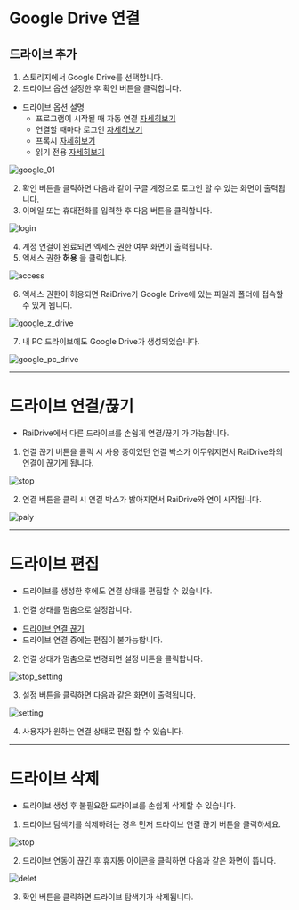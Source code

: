 # Google Drive 연결

## 드라이브 추가

1. 스토리지에서 Google Drive를 선택합니다.
2. 드라이브 옵션 설정한 후 확인 버튼을 클릭합니다.

- 드라이브 옵션 설명
  - 프로그램이 시작될 때 자동 연결 [자세히보기](https://github.com/bin1006/test/blob/master/automatic.md)
  - 연결할 때마다 로그인 [자세히보기](https://github.com/bin1006/test/blob/master/connection_login.md) 
  - 프록시 [자세히보기](https://github.com/bin1006/test/blob/master/proxy.md#%ED%94%84%EB%A1%9D%EC%8B%9C-%EC%82%AC%EC%9A%A9) 
  - 읽기 전용 [자세히보기](https://github.com/bin1006/test/blob/master/read.md)

![google_01](/google_01.PNG?raw=true)


2. 확인 버튼을 클릭하면 다음과 같이 구글 계정으로 로그인 할 수 있는 화면이 출력됩니다.
3. 이메일 또는 휴대전화를 입력한 후 다음 버튼을 클릭합니다.

![login](/login_google.PNG?raw=true)


4. 계정 연결이 완료되면 엑세스 권한 여부 화면이 출력됩니다.
5. 엑세스 권한 **허용** 을 클릭합니다.

![access](/google_access.PNG?raw=true)

6. 엑세스 권한이 허용되면 RaiDrive가 Google Drive에 있는 파일과 폴더에 접속할 수 있게 됩니다.  

![google_z_drive](/google_z.PNG?rawe=true)

7. 내 PC 드라이브에도 Google Drive가 생성되었습니다.  

![google_pc_drive](/google_pc_drive.PNG?rawe=true)

    

---


# 드라이브 연결/끊기  




- RaiDrive에서 다른 드라이브를 손쉽게 연결/끊기 가 가능합니다.   

1. 연결 끊기 버튼을 클릭 시 사용 중이었던 연결 박스가 어두워지면서 RaiDrive와의 연결이 끊기게 됩니다. 

![stop](/stop.PNG?raw=true)

2. 연결  버튼을 클릭 시 연결 박스가 밝아지면서 RaiDrive와 연이 시작됩니다.  

![paly](/play.PNG?raw=true)


---

# 드라이브 편집




- 드라이브를 생성한 후에도 연결 상태를 편집할 수 있습니다.  

1. 연결 상태를 멈춤으로 설정합니다.
  - [드라이브 연결 끊기](https://github.com/bin1006/test/blob/master/google_drive.md#%EB%93%9C%EB%9D%BC%EC%9D%B4%EB%B8%8C-%EC%97%B0%EA%B2%B0%EB%81%8A%EA%B8%B0)
  - 드라이브 연결 중에는 편집이 불가능합니다.  
   
2. 연결 상태가 멈춤으로 변경되면 설정 버튼을 클릭합니다.

![stop_setting](/stop_setting.PNG?raw=true)  

3. 설정 버튼을 클릭하면 다음과 같은 화면이 출력됩니다.  

![setting](/setting.PNG?raw=true)  

4. 사용자가 원하는 연결 상태로 편집 할 수 있습니다.


---  



# 드라이브 삭제  




- 드라이브 생성 후 불필요한 드라이브를 손쉽게 삭제할 수 있습니다.  


1. 드라이브 탐색기를 삭제하려는 경우 먼저 드라이브 연결 끊기 버튼을 클릭하세요.

![stop](/stop.PNG?raw=true)  

2. 드라이브 연동이 끊긴 후 휴지통 아이콘을 클릭하면 다음과 같은 화면이 뜹니다.

![delet](/delet.PNG?raw=true)  

03. 확인 버튼을 클릭하면 드라이브 탐색기가 삭제됩니다.

